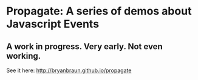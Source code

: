 # Propagate: A series of demos about Javascript Events

## A work in progress. Very early. Not even working.

See it here: http://bryanbraun.github.io/propagate
